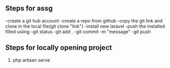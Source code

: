 ## Steps for assg
-create a git hub account
-create a repo from github
-copy the git link and clone in the local file(git clone "link")
-install new laravel 
-push the installed filled usiing 
    -git status
    -git add . 
    -git commit -m "message"
    -git push 
## Steps for locally opening project
1. php artisan serve 
